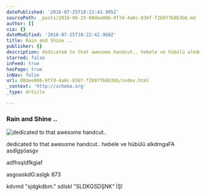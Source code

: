 ```yaml
---
datePublished: '2016-07-25T10:22:43.905Z'
sourcePath: _posts/2016-06-25-08dee006-9f7d-4a6c-836f-f2b977b8b3bb.md
author: []
via: {}
dateModified: '2016-07-25T10:22:42.960Z'
title: Rain and Shine ..
publisher: {}
description: dedicated to that awesome handcut.. hebele ve hübülü alkdmgaFA asdlgşöasgv
starred: false
inFeed: true
hasPage: true
inNav: false
url: 08dee006-9f7d-4a6c-836f-f2b977b8b3bb/index.html
_context: 'http://schema.org'
_type: Article

---
```

### Rain and Shine ..
![dedicated to that awesome handcut..](https://the-grid-user-content.s3-us-west-2.amazonaws.com/504a9872-5972-44d1-af9b-2f96879744ee.jpg)

dedicated to that awesome handcut.. hebele ve hübülü alkdmgaFA  
asdlgşöasgv

adfhsşldfkgiaf

asgoaskdG:aslgk 873 

kdvmd "sjdgkdbm." sdlskl "SLDKGSDŞNK" İŞ!